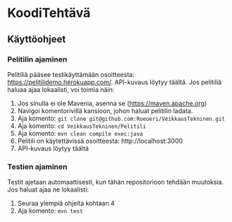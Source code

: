 # KoodiTehtävä

## Käyttöohjeet

### Pelitilin ajaminen
Pelitiliä pääsee testikäyttämään osoitteesta: https://pelitilidemo.herokuapp.com/. API-kuvaus löytyy täältä. Jos pelitiliä haluaa ajaa lokaalisti, voi toimia näin:

1. Jos sinulla ei ole Mavenia, asenna se (https://maven.apache.org)
2. Navigoi komentorivillä kansioon, johon haluat pelitilin ladata.
3. Aja komento: `git clone git@github.com:Roeoeri/VeikkausTekninen.git`
4. Aja komento: `cd VeikkausTekninen/Pelitili` 
5. Aja komento: `mvn clean compile exec:java`
6. Pelitili on käytettävissä osoitteesta: http://localhost:3000
7. API-kuvaus löytyy täältä

### Testien ajaminen

Testit ajetaan automaattisesti, kun tähän repositorioon tehdään muutoksia. Jos haluat ajaa ne lokaalisti: 

1. Seuraa ylempiä ohjeita kohtaan 4
2. Aja komento: `mvn test`


